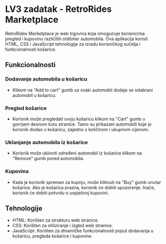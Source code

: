 # LV3 zadatak - RetroRides Marketplace

RetroRides Marketplace je web trgovina koja omogućuje korisnicima pregled i kupovinu različitih oldtimer automobila. Ova aplikacija koristi HTML, CSS i JavaScript tehnologije za izradu korisničkog sučelja i funkcionalnosti košarice.

## Funkcionalnosti

### Dodavanje automobila u košaricu
- Klikom na "Add to cart" gumb uz svaki automobil dodaje se odabrani automobil u  košaricu.

### Pregled košarice
- Korisnik može pregledati svoju košaricu klikom na "Cart" gumb u gornjem desnom kutu stranice. Tamo su prikazani automobili koje je korisnik dodao u košaricu, zajedno s količinom i ukupnom cijenom.

### Uklanjanje automobila iz košarice
- Korisnik može ukloniti određeni automobil iz košarice klikom na "Remove" gumb pored automobila.

### Kupovina
- Kada je korisnik spreman za kupnju, može kliknuti na "Buy" gumb unutar košarice. Ako je košarica prazna, korisnik će dobiti upozorenje. Inače, korisnik će dobiti potvrdu o uspješnoj kupovini.

## Tehnologije
- HTML: Korišten za strukturu web stranice.
- CSS: Korišten za stiliziranje i izgled web stranice.
- JavaScript: Korišten za dinamičke funkcionalnosti poput dodavanja u košaricu, pregleda košarice i kupovine.




